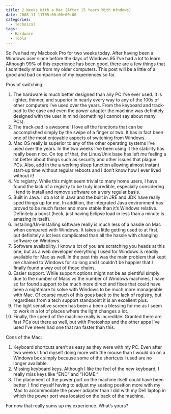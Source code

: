 ```yaml
---
title: 2 Weeks With a Mac (After 15 Years With Windows)
date: 2008-11-11T05:00:00+00:00
categories:
  - Technical
tags:
  - Hardware
  - Tools
---
```


So I’ve had my Macbook Pro for two weeks today. After having been a Windows user since before the days of Windows 95 I’ve had a lot to learn. Although 99% of this experience has been good, there are a few things that I admittedly miss from my older computers. This post will be a little of a good and bad comparison of my experiences so far.

Pros of switching:

1.  The hardware is much better designed than any PC I’ve ever used. It is lighter, thinner, and superior in nearly every way to any of the 100s of other computers I’ve used over the years. From the keyboard and track-pad to the case and even the power adapter the machine was definitely designed with the user in mind (something I cannot say about many PCs).
2.  The track-pad is awesome! I love all the functions that can be accomplished simply by the swipe of a finger or two. It has in fact been one of the most enjoyable aspects of switching from Windows.
3.  Mac OS really is superior to any of the other operating systems I’ve used over the years. In the two weeks I’ve been using it the stability has really been nice. On top of that, the Linux/Unix base has left me feeling a lot better about things such as security and other issues that plague PCs. Also, add in the a working sleep function allowing almost instant start-up time without regular reboots and I don’t know how I ever lived without it!
4.  No registry. While this might seem trivial to many home users, I have found the lack of a registry to be truly incredible, especially considering I tend to install and remove software on a very regular basis.
5.  Built in Java. I do a lot in Java and the built in JRE and JDK have really sped things up for me. In addition, the integrated Java environment has proved to be much faster and more stable than it’s Windows relative. Definitely a boost (heck, just having Eclipse load in less than a minute is amazing in itself).
6.  Installing/Un-installing software really is much less of a hassle on Mac when compared with Windows. It takes a little getting used to at first, but definitely a lot less complicated than all the hassle with changing software on Windows.
7.  Software availability. I know a lot of you are scratching you heads at this one, but as a web developer everything I used for Windows is readily available for Mac as well. In the past this was the main problem that kept me chained to Windows for so long and I couldn’t be happier that I finally found a way out of those chains.
8.  Easier support. While support options might not be as plentiful simply due to the number of Macs vs the number of Windows machines, I have so far found support to be much more direct and fixes that could have been a nightmare to solve with Windows to be much more manageable with Mac. Of course much of this goes back to the lack of registry, but regardless from a tech support standpoint it is an excellent plus.
9.  The light sensitive screen has been a been a blessing for me as I seem to work in a lot of places where the light changes a lot.
10.  Finally, the speed of the machine really is incredible. Granted there are fast PCs out there as well, but with Photoshop and the other apps I’ve used I’ve never had one that ran faster than this.

Cons of the Mac:

1.  Keyboard shortcuts aren’t as easy as they were with my PC. Even after two weeks I find myself doing more with the mouse than I would do on a Windows box simply because some of the shortcuts I used are no longer available.
2.  Missing keyboard keys. Although I like the feel of the new keyboard, I really miss keys like “END” and “HOME.”
3.  The placement of the power port on the machine itself could have been better. I find myself having to adjust my seating position more with my Mac to accommodate the power adapter than I did with my Dell laptop in which the power port was located on the back of the machine.

For now that really sums up my experience. What’s yours?